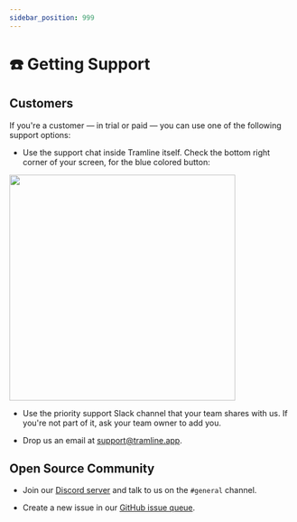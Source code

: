 ```yaml
---
sidebar_position: 999
---
```


# ☎️ Getting Support

## Customers

If you're a customer — in trial or paid — you can use one of the following support options:

- Use the support chat inside Tramline itself. Check the bottom right corner of your screen, for the blue colored button:

<img src="/img/intercom-support-location.png" width="400"/>

- Use the priority support Slack channel that your team shares with us. If you're not part of it, ask your team owner to add you.

- Drop us an email at support@tramline.app.

## Open Source Community

- Join our [Discord server](https://go.tramline.app/discord) and talk to us on the `#general` channel.

- Create a new issue in our [GitHub issue queue](https://github.com/tramlinehq/tramline/issues).
